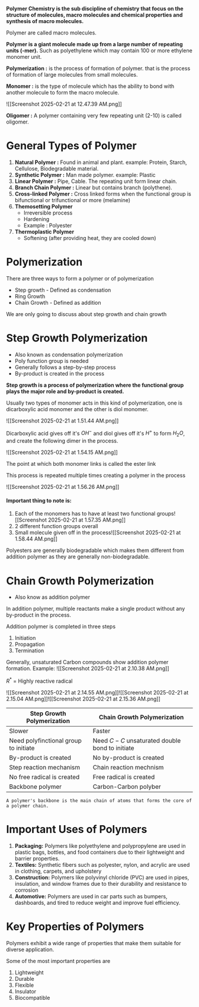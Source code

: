 
**Polymer Chemistry is the sub discipline of chemistry that focus on the structure of molecules, macro molecules and chemical properties and synthesis of macro molecules.**

Polymer are called macro molecules.

**Polymer is a giant molecule made up from a large number of repeating units (-mer).** Such as polyethylene which may contain 100 or more ethylene monomer unit.

**Polymerization :** is the process of formation of polymer. that is the process of formation of large molecules from small molecules.

**Monomer :** is the type of molecule which has the ability to bond with another molecule to form the macro molecule.

![[Screenshot 2025-02-21 at 12.47.39 AM.png]]

**Oligomer :** A polymer containing very few repeating unit (2-10) is called oligomer.

# General Types of Polymer

1. **Natural Polymer :** Found in animal and plant. example: Protein, Starch, Cellulose, Biodegradable material.
2. **Synthetic Polymer :** Man made polymer. example: Plastic
3. **Linear Polymer :** Pipe, Cable. The repeating unit form linear chain.
4. **Branch Chain Polymer :** Linear but contains branch (polythene).
5. **Cross-linked Polymer :** Cross linked forms when the functional group is bifunctional or trifunctional or more (melamine)
6. **Themosetting Polymer**
	- Irreversible process
	- Hardening
	- Example : Polyester
7. **Thermoplastic Polymer**
	- Softening (after providing heat, they are cooled down)

# Polymerization

There are three ways to form a polymer or of polymerization
- Step growth - Defined as condensation
- Ring Growth
- Chain Growth - Defined as addition

We are only going to discuss about step growth and chain growth

# Step Growth Polymerization
- Also known as condensation polymerization
- Poly function group is needed
- Generally follows a step-by-step process
- By-product is created in the process

**Step growth is a process of polymerization where the functional group plays the major role and by-product is created.**

Usually two types of monomer acts in this kind of polymerization, one is dicarboxylic acid monomer and the other is diol monomer.

![[Screenshot 2025-02-21 at 1.51.44 AM.png]]

Dicarboxylic acid gives off it's $OH^-$ and diol gives off it's $H^+$ to form $H_2O$, and create the following dimer in the process.

![[Screenshot 2025-02-21 at 1.54.15 AM.png]]

The point at which both monomer links is called the ester link

This process is repeated multiple times creating a polymer in the process

![[Screenshot 2025-02-21 at 1.56.26 AM.png]]

#### Important thing to note is:

1. Each of the monomers has to have at least two functional groups![[Screenshot 2025-02-21 at 1.57.35 AM.png]]
2. 2 different function groups overall
3. Small molecule given off in the process![[Screenshot 2025-02-21 at 1.58.44 AM.png]]

Polyesters are generally biodegradable which makes them different from addition polymer as they are generally non-biodegradable.

# Chain Growth Polymerization

- Also know as addition polymer

In addition polymer, multiple reactants make a single product without any by-product in the process.

Addition polymer is completed in three steps
1. Initiation
2. Propagation
3. Termination

Generally, unsaturated Carbon compounds show addition polymer formation.
Example:
![[Screenshot 2025-02-21 at 2.10.38 AM.png]]

$R^*$ = Highly reactive radical 

![[Screenshot 2025-02-21 at 2.14.55 AM.png]]![[Screenshot 2025-02-21 at 2.15.04 AM.png]]![[Screenshot 2025-02-21 at 2.15.36 AM.png]]



| Step Growth Polymerization            | Chain Growth Polymerization                    |
| ------------------------------------- | ---------------------------------------------- |
| Slower                                | Faster                                         |
| Need polyfinctional group to initiate | Need $C-C$ unsaturated double bond to initiate |
| By-product is created                 | No by-product is created                       |
| Step reaction mechanism               | Chain reaction mechnism                        |
| No free radical is created            | Free radical is created                        |
| Backbone polymer                      | Carbon-Carbon polyber                          |
`A polymer's backbone is the main chain of atoms that forms the core of a polymer chain.`

# Important Uses of Polymers

1. **Packaging:** Polymers like polyethylene and polypropylene are used in plastic bags, bottles, and food containers due to their lightweight and barrier properties.
2. **Textiles:** Synthetic fibers such as polyester, nylon, and acrylic are used in clothing, carpets, and upholstery
3. **Construction:** Polymers like polyvinyl chloride (PVC) are used in pipes, insulation, and window frames due to their durability and resistance to corrosion
4. **Automotive:** Polymers are used in car parts such as bumpers, dashboards, and tired to reduce weight and improve fuel efficiency.

# Key Properties of Polymers

Polymers exhibit a wide range of properties that make them suitable for diverse application.

Some of the most important properties are
1. Lightweight
2. Durable
3. Flexible
4. Insulator
5. Biocompatible